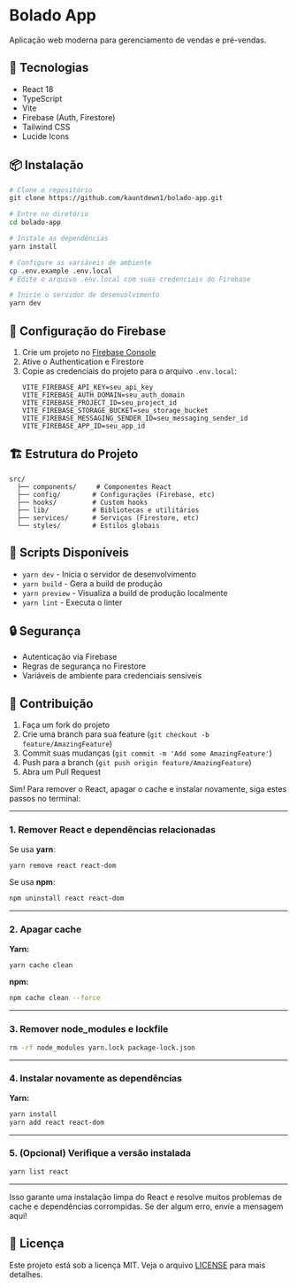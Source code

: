 # Bolado App

Aplicação web moderna para gerenciamento de vendas e pré-vendas.

## 🚀 Tecnologias

- React 18
- TypeScript
- Vite
- Firebase (Auth, Firestore)
- Tailwind CSS
- Lucide Icons

## 📦 Instalação

```bash
# Clone o repositório
git clone https://github.com/kauntdewn1/bolado-app.git

# Entre no diretório
cd bolado-app

# Instale as dependências
yarn install

# Configure as variáveis de ambiente
cp .env.example .env.local
# Edite o arquivo .env.local com suas credenciais do Firebase

# Inicie o servidor de desenvolvimento
yarn dev
```

## 🔧 Configuração do Firebase

1. Crie um projeto no [Firebase Console](https://console.firebase.google.com)
2. Ative o Authentication e Firestore
3. Copie as credenciais do projeto para o arquivo `.env.local`:
   ```env
   VITE_FIREBASE_API_KEY=seu_api_key
   VITE_FIREBASE_AUTH_DOMAIN=seu_auth_domain
   VITE_FIREBASE_PROJECT_ID=seu_project_id
   VITE_FIREBASE_STORAGE_BUCKET=seu_storage_bucket
   VITE_FIREBASE_MESSAGING_SENDER_ID=seu_messaging_sender_id
   VITE_FIREBASE_APP_ID=seu_app_id
   ```

## 🏗️ Estrutura do Projeto

```
src/
  ├── components/     # Componentes React
  ├── config/        # Configurações (Firebase, etc)
  ├── hooks/         # Custom hooks
  ├── lib/           # Bibliotecas e utilitários
  ├── services/      # Serviços (Firestore, etc)
  └── styles/        # Estilos globais
```

## 📝 Scripts Disponíveis

- `yarn dev` - Inicia o servidor de desenvolvimento
- `yarn build` - Gera a build de produção
- `yarn preview` - Visualiza a build de produção localmente
- `yarn lint` - Executa o linter

## 🔒 Segurança

- Autenticação via Firebase
- Regras de segurança no Firestore
- Variáveis de ambiente para credenciais sensíveis

## 🤝 Contribuição

1. Faça um fork do projeto
2. Crie uma branch para sua feature (`git checkout -b feature/AmazingFeature`)
3. Commit suas mudanças (`git commit -m 'Add some AmazingFeature'`)
4. Push para a branch (`git push origin feature/AmazingFeature`)
5. Abra um Pull Request

Sim! Para remover o React, apagar o cache e instalar novamente, siga estes passos no terminal:

---

### 1. Remover React e dependências relacionadas

Se usa **yarn**:
```sh
yarn remove react react-dom
```
Se usa **npm**:
```sh
npm uninstall react react-dom
```

---

### 2. Apagar cache

**Yarn:**

```sh
yarn cache clean
```

**npm:**

```sh
npm cache clean --force
```

---

### 3. Remover node_modules e lockfile

```sh
rm -rf node_modules yarn.lock package-lock.json
```

---

### 4. Instalar novamente as dependências

**Yarn:**

```sh
yarn install
yarn add react react-dom
```

---

### 5. (Opcional) Verifique a versão instalada

```sh
yarn list react
```

---

 Isso garante uma instalação limpa do React e resolve muitos problemas de cache e dependências corrompidas. Se der algum erro, envie a mensagem aqui!

## 📄 Licença

Este projeto está sob a licença MIT. Veja o arquivo [LICENSE](LICENSE) para mais detalhes.
